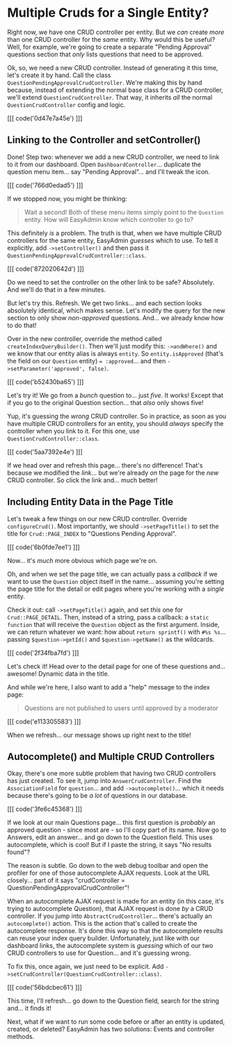 # Multiple Cruds for a Single Entity?

Right now, we have one CRUD controller per entity. But we *can* create *more* than
one CRUD controller for the *same* entity. Why would this be useful? Well, for
example, we're going to create a separate "Pending Approval" questions section that
*only* lists questions that need to be approved.

Ok, so, we need a new CRUD controller. Instead of generating it this time, let's
create it by hand. Call the class `QuestionPendingApprovalCrudController`. We're
making this by hand because, instead of extending the normal base class for a CRUD
controller, we'll extend `QuestionCrudController`. That way, it inherits *all* the
normal `QuestionCrudController` config and logic.

[[[ code('0d47e7a45e') ]]]

## Linking to the Controller and setController()

Done! Step two: whenever we add a new CRUD controller, we need to link to it from
our dashboard. Open `DashboardController`... duplicate the question menu item...
say "Pending Approval"... and I'll tweak the icon.

[[[ code('766d0edad5') ]]]

If we stopped now, you might be thinking:

> Wait a second! Both of these menu items simply point to the `Question` entity.
> How will EasyAdmin know which controller to go to?

This definitely *is* a problem. The truth is that, when we have multiple CRUD
controllers for the same entity, EasyAdmin  *guesses* which to use. To tell it
explicitly, add `->setController()` and then pass it
`QuestionPendingApprovalCrudController::class`.

[[[ code('872020642d') ]]]

Do we need to set the controller on the other link to be safe? Absolutely. And we'll
do that in a few minutes.

But let's try this. Refresh. We get two links... and each section looks absolutely
identical, which makes sense. Let's modify the query for the new section to only
show *non-approved* questions. And... we already know how to do that!

Over in the new controller, override the method called `createIndexQueryBuilder()`.
Then we'll just modify this: `->andWhere()` and we know that our entity alias
is always `entity`. So `entity.isApproved` (that's the field on our `Question` entity)
`= :approved`... and then `->setParameter('approved', false)`.

[[[ code('b52430ba65') ]]]

Let's try it! We go from a *bunch* question to... just *five*. It works! Except that
if you go to the original Question section... that *also* only shows five!

Yup, it's guessing the *wrong* CRUD controller. So in practice, as soon as you have
multiple CRUD controllers for an entity, you should *always* specify the controller
when you link to it. For this one, use `QuestionCrudController::class`.

[[[ code('5aa7392e4e') ]]]

If we head over and refresh this page... there's no difference! That's because
we modified the *link*... but we're already *on* the page for the *new* CRUD
controller. So click the link and... much better!

## Including Entity Data in the Page Title

Let's tweak a few things on our new CRUD controller. Override
`configureCrud()`. Most importantly, we should `->setPageTitle()` to set the
title for `Crud::PAGE_INDEX` to "Questions Pending Approval".

[[[ code('6b0fde7ee1') ]]]

Now... it's *much* more obvious which page we're on.

Oh, and when we set the page title, we can actually pass a *callback* if we want
to use the `Question` object itself in the name... assuming you're setting the page
title for the detail or edit pages where you're working with a *single* entity.

Check it out: call `->setPageTitle()` again, and set *this* one for
`Crud::PAGE_DETAIL`. Then, instead of a string, pass a callback: a `static function`
that will receive the `Question` object as the first argument. Inside, we can
return whatever we want: how about `return sprintf()` with `#%s %s`...
passing `$question->getId()` and `$question->getName()` as the wildcards.

[[[ code('2f34fba7fd') ]]]

Let's check it! Head over to the detail page for one of these questions and... awesome!
Dynamic data in the title.

And while we're here, I also want to add a "help" message to the index page:

> Questions are not published to users until approved by a moderator

[[[ code('e113305583') ]]]

When we refresh... our message shows up right next to the title!

## Autocomplete() and Multiple CRUD Controllers

Okay, there's one more subtle problem that having two CRUD controllers has just
created. To see it, jump into `AnswerCrudController`. Find the `AssociationField`
for `question`... and add `->autocomplete()`... which it needs because there's going
to be *a lot* of questions in our database.

[[[ code('3fe6c45368') ]]]

If we look at our main Questions page... this first question is *probably* an
approved question - since most are - so I'll copy part of its name. Now go to
Answers, edit an answer... and go down to the Question field. This uses
autocomplete, which is cool! But if I paste the string, it says "No results found"?

The reason is subtle. Go down to the web debug toolbar and open the profiler for
one of those autocomplete AJAX requests. Look at the URL closely... part of it
says "crudController = QuestionPendingApprovalCrudController"!

When an autocomplete AJAX request is made for an entity (in this case, it's trying to
autocomplete Question), that AJAX request is done *by* a CRUD controller. If you jump
into `AbstractCrudController`... there's actually an `autocomplete()` action. This
is the action that's called to create the autocomplete response. It's done this way
so that the autocomplete results can reuse your index query builder. Unfortunately,
just like with our dashboard links, the autocomplete system is *guessing* which
of our two CRUD controllers to use for Question... and it's guessing wrong.

To fix this, once again, we just need to be explicit. Add
`->setCrudController(QuestionCrudController::class)`.

[[[ code('56bdcbec61') ]]]

This time, I'll refresh... go down to the Question field, search for the string
and... it finds it!

Next, what if we want to run some code before or after an entity is updated, created,
or deleted? EasyAdmin has two solutions: Events and controller methods.
